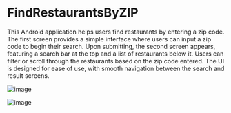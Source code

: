 # FindRestaurantsByZIP
This Android application helps users find restaurants by entering a zip code. The first screen provides a simple interface where users can input a zip code to begin their search. Upon submitting, the second screen appears, featuring a search bar at the top and a list of restaurants below it. Users can filter or scroll through the restaurants based on the zip code entered. The UI is designed for ease of use, with smooth navigation between the search and result screens.

![image](https://github.com/user-attachments/assets/0d9b455d-9f31-47bd-b494-1d6eda9fb7e9)




![image](https://github.com/user-attachments/assets/8a414d21-7d5b-4716-ad99-f37170ae6584)
